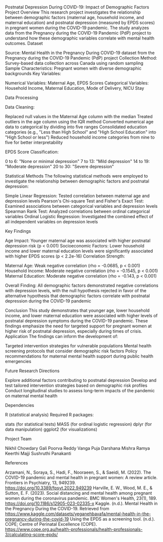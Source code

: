 Postnatal Depression During COVID-19: Impact of Demographic Factors
Project Overview
This research project investigates the relationship between demographic factors (maternal age, household income, and maternal education) and postnatal depression (measured by EPDS scores) in pregnant women during the COVID-19 pandemic. The study analyzes data from the Pregnancy during the COVID-19 Pandemic (PdP) project to understand how these demographic variables correlate with mental health outcomes.
Dataset

Source: Mental Health in the Pregnancy During COVID-19 dataset from the Pregnancy during the COVID-19 Pandemic (PdP) project
Collection Method: Survey-based data collection across Canada using random sampling
Sample Characteristics: Pregnant women with diverse demographic backgrounds
Key Variables:

Numerical Variables: Maternal Age, EPDS Scores
Categorical Variables: Household Income, Maternal Education, Mode of Delivery, NICU Stay



Data Processing

Data Cleaning:

Replaced null values in the Maternal Age column with the median
Treated outliers in the age column using the IQR method
Converted numerical age data to categorical by dividing into five ranges
Consolidated education categories (e.g., "Less than High School" and "High School Education" into "High School or less")
Reduced household income categories from nine to five for better interpretability


EPDS Score Classification:

0 to 6: "None or minimal depression"
7 to 13: "Mild depression"
14 to 19: "Moderate depression"
20 to 30: "Severe depression"



Statistical Methods
The following statistical methods were employed to investigate the relationship between demographic factors and postnatal depression:

Simple Linear Regression: Tested correlation between maternal age and depression levels
Pearson's Chi-square Test and Fisher's Exact Test: Examined associations between categorical variables and depression levels
Spearman Rank Test: Analyzed correlations between ordinal categorical variables
Ordinal Logistic Regression: Investigated the combined effect of all independent variables on depression levels

Key Findings

Age Impact: Younger maternal age was associated with higher postnatal depression risk (p < 0.001)
Socioeconomic Factors: Lower household income and lower maternal education levels were significantly associated with higher EPDS scores (p < 2.2e-16)
Correlation Strength:

Maternal Age: Weak negative correlation (rho = -0.0685, p < 0.001)
Household Income: Moderate negative correlation (rho = -0.1545, p < 0.001)
Maternal Education: Moderate negative correlation (rho = -0.143, p < 0.001)


Overall Finding: All demographic factors demonstrated negative correlations with depression levels, with the null hypothesis rejected in favor of the alternative hypothesis that demographic factors correlate with postnatal depression during the COVID-19 pandemic

Conclusion
This study demonstrates that younger age, lower household income, and lower maternal education were associated with higher levels of postnatal depression symptoms during the COVID-19 pandemic. These findings emphasize the need for targeted support for pregnant women at higher risk of postnatal depression, especially during times of crisis.
Application
The findings can inform the development of:

Targeted intervention strategies for vulnerable populations
Mental health screening protocols that consider demographic risk factors
Policy recommendations for maternal mental health support during public health emergencies

Future Research Directions

Explore additional factors contributing to postnatal depression
Develop and test tailored intervention strategies based on demographic risk profiles
Conduct longitudinal studies to assess long-term impacts of the pandemic on maternal mental health

Dependencies

R (statistical analysis)
Required R packages:

stats (for statistical tests)
MASS (for ordinal logistic regression)
dplyr (for data manipulation)
ggplot2 (for visualizations)



Project Team

Nikhil Chowdary Gali
Poorva Reddy Vanga
Puja Darshana Mishra
Ramya Keerthi Majji
Sushruthi Panakanti



References

Arzamani, N., Soraya, S., Hadi, F., Nooraeen, S., & Saeidi, M. (2022). The COVID-19 pandemic and mental health in pregnant women: A review article. Frontiers in Psychiatry, 13, 949239. https://doi.org/10.3389/fpsyt.2022.949239
Harville, E. W., Wood, M. E., & Sutton, E. F. (2023). Social distancing and mental health among pregnant women during the coronavirus pandemic. BMC Women's Health, 23(1), 189. https://doi.org/10.1186/s12905-023-02335-x
Kaggle. (n.d.). Mental Health in the Pregnancy During the COVID-19. Retrieved from https://www.kaggle.com/datasets/yeganehbavafa/mental-health-in-the-pregnancy-during-the-covid-19
Using the EPDS as a screening tool. (n.d.). COPE; Centre of Perinatal Excellence (COPE). https://www.cope.org.au/health-professionals/health-professionals-3/calculating-score-epds/
